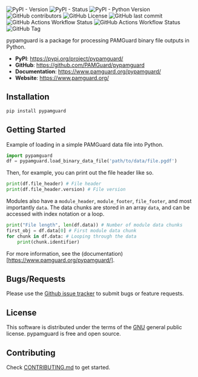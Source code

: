 ![PyPI - Version](https://img.shields.io/pypi/v/pypamguard?label=pypi)
![PyPI - Status](https://img.shields.io/pypi/status/pypamguard)
![PyPI - Python Version](https://img.shields.io/pypi/pyversions/pypamguard)
![GitHub contributors](https://img.shields.io/github/contributors/PAMGuard/pypamguard)
![GitHub License](https://img.shields.io/github/license/PAMGuard/pypamguard)
![GitHub last commit](https://img.shields.io/github/last-commit/PAMGuard/pypamguard)
![GitHub Actions Workflow Status](https://img.shields.io/github/actions/workflow/status/PAMGuard/pypamguard/tests.yml?label=tests)
![GitHub Actions Workflow Status](https://img.shields.io/github/actions/workflow/status/PAMGuard/pypamguard/documentation.yml?label=docs)
![GitHub Tag](https://img.shields.io/github/v/tag/PAMGuard/pypamguard?label="github-version")


pypamguard is a package for processing PAMGuard binary file outputs in Python.

* **PyPI**: https://pypi.org/project/pypamguard/
* **GitHub**: https://github.com/PAMGuard/pypamguard
* **Documentation**: https://www.pamguard.org/pypamguard/
* **Website**: https://www.pamguard.org/

## Installation

```bash
pip install pypamguard
```

## Getting Started

Example of loading in a simple PAMGuard data file into Python.

```python
import pypamguard
df = pypamguard.load_binary_data_file('path/to/data/file.pgdf')
```

Then, for example, you can print out the file header like so.

```python
print(df.file_header) # File header
print(df.file_header.version) # File version
```

Modules also have a `module_header`, `module_footer`, `file_footer`, and most importantly `data`. The data chunks are stored in an array `data`, and can be 
accessed with index notation or a loop.

```python
print("File length", len(df.data)) # Number of module data chunks
first_obj = df.data[0] # First module data chunk
for chunk in df.data: # Looping through the data
    print(chunk.identifier)
```

For more information, see the (documentation)[https://www.pamguard.org/pypamguard/].

## Bugs/Requests

Please use the [Github issue tracker](https://github.com/PAMGuard/pypamguard/issues) to submit bugs or feature requests.

## License

This software is distributed under the terms of the [GNU](https://github.com/PAMGuard/pypamguard/blob/main/LICENSE) general public license. pypamguard is free and open source.

## Contributing

Check [CONTRIBUTING.md](CONTRIBUTING.md) to get started.